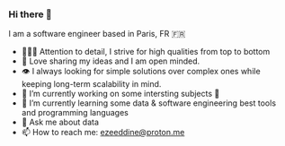 ### Hi there 👋


I am a software engineer based in Paris, FR 🇫🇷
- 🕵🏻‍♂️ Attention to detail, I strive for high qualities from top to bottom
- 🎣 Love sharing my ideas and I am open minded.
- 👁 I always looking for simple solutions over complex ones while keeping long-term scalability in mind.
- 🔭 I’m currently working on some intersting subjects 🚀
- 🌱 I’m currently learning some data & software engineering best tools and programming languages
- 💬 Ask me about data 
- 📫 How to reach me: ezeeddine@proton.me

